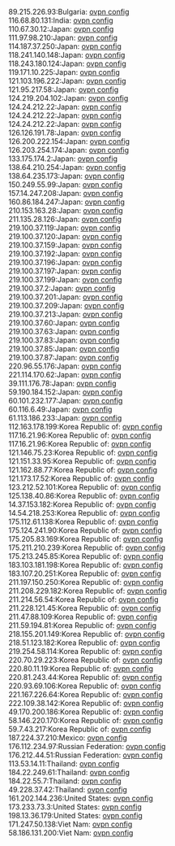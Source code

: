89.215.226.93:Bulgaria: [ovpn config](vpn/89_215_226_93.ovpn)  
116.68.80.131:India: [ovpn config](vpn/116_68_80_131.ovpn)  
110.67.30.12:Japan: [ovpn config](vpn/110_67_30_12.ovpn)  
111.97.98.210:Japan: [ovpn config](vpn/111_97_98_210.ovpn)  
114.187.37.250:Japan: [ovpn config](vpn/114_187_37_250.ovpn)  
118.241.140.148:Japan: [ovpn config](vpn/118_241_140_148.ovpn)  
118.243.180.124:Japan: [ovpn config](vpn/118_243_180_124.ovpn)  
119.171.10.225:Japan: [ovpn config](vpn/119_171_10_225.ovpn)  
121.103.196.222:Japan: [ovpn config](vpn/121_103_196_222.ovpn)  
121.95.217.58:Japan: [ovpn config](vpn/121_95_217_58.ovpn)  
124.219.204.102:Japan: [ovpn config](vpn/124_219_204_102.ovpn)  
124.24.212.22:Japan: [ovpn config](vpn/124_24_212_22.ovpn)  
124.24.212.22:Japan: [ovpn config](vpn/124_24_212_22.ovpn)  
124.24.212.22:Japan: [ovpn config](vpn/124_24_212_22.ovpn)  
126.126.191.78:Japan: [ovpn config](vpn/126_126_191_78.ovpn)  
126.200.222.154:Japan: [ovpn config](vpn/126_200_222_154.ovpn)  
126.203.254.174:Japan: [ovpn config](vpn/126_203_254_174.ovpn)  
133.175.174.2:Japan: [ovpn config](vpn/133_175_174_2.ovpn)  
138.64.210.254:Japan: [ovpn config](vpn/138_64_210_254.ovpn)  
138.64.235.173:Japan: [ovpn config](vpn/138_64_235_173.ovpn)  
150.249.55.99:Japan: [ovpn config](vpn/150_249_55_99.ovpn)  
157.14.247.208:Japan: [ovpn config](vpn/157_14_247_208.ovpn)  
160.86.184.247:Japan: [ovpn config](vpn/160_86_184_247.ovpn)  
210.153.163.28:Japan: [ovpn config](vpn/210_153_163_28.ovpn)  
211.135.28.126:Japan: [ovpn config](vpn/211_135_28_126.ovpn)  
219.100.37.119:Japan: [ovpn config](vpn/219_100_37_119.ovpn)  
219.100.37.120:Japan: [ovpn config](vpn/219_100_37_120.ovpn)  
219.100.37.159:Japan: [ovpn config](vpn/219_100_37_159.ovpn)  
219.100.37.192:Japan: [ovpn config](vpn/219_100_37_192.ovpn)  
219.100.37.196:Japan: [ovpn config](vpn/219_100_37_196.ovpn)  
219.100.37.197:Japan: [ovpn config](vpn/219_100_37_197.ovpn)  
219.100.37.199:Japan: [ovpn config](vpn/219_100_37_199.ovpn)  
219.100.37.2:Japan: [ovpn config](vpn/219_100_37_2.ovpn)  
219.100.37.201:Japan: [ovpn config](vpn/219_100_37_201.ovpn)  
219.100.37.209:Japan: [ovpn config](vpn/219_100_37_209.ovpn)  
219.100.37.213:Japan: [ovpn config](vpn/219_100_37_213.ovpn)  
219.100.37.60:Japan: [ovpn config](vpn/219_100_37_60.ovpn)  
219.100.37.63:Japan: [ovpn config](vpn/219_100_37_63.ovpn)  
219.100.37.83:Japan: [ovpn config](vpn/219_100_37_83.ovpn)  
219.100.37.85:Japan: [ovpn config](vpn/219_100_37_85.ovpn)  
219.100.37.87:Japan: [ovpn config](vpn/219_100_37_87.ovpn)  
220.96.55.176:Japan: [ovpn config](vpn/220_96_55_176.ovpn)  
221.114.170.62:Japan: [ovpn config](vpn/221_114_170_62.ovpn)  
39.111.176.78:Japan: [ovpn config](vpn/39_111_176_78.ovpn)  
59.190.184.152:Japan: [ovpn config](vpn/59_190_184_152.ovpn)  
60.101.232.177:Japan: [ovpn config](vpn/60_101_232_177.ovpn)  
60.116.6.49:Japan: [ovpn config](vpn/60_116_6_49.ovpn)  
61.113.186.233:Japan: [ovpn config](vpn/61_113_186_233.ovpn)  
112.163.178.199:Korea Republic of: [ovpn config](vpn/112_163_178_199.ovpn)  
117.16.21.96:Korea Republic of: [ovpn config](vpn/117_16_21_96.ovpn)  
117.16.21.96:Korea Republic of: [ovpn config](vpn/117_16_21_96.ovpn)  
121.146.75.23:Korea Republic of: [ovpn config](vpn/121_146_75_23.ovpn)  
121.151.33.95:Korea Republic of: [ovpn config](vpn/121_151_33_95.ovpn)  
121.162.88.77:Korea Republic of: [ovpn config](vpn/121_162_88_77.ovpn)  
121.173.17.52:Korea Republic of: [ovpn config](vpn/121_173_17_52.ovpn)  
123.212.52.101:Korea Republic of: [ovpn config](vpn/123_212_52_101.ovpn)  
125.138.40.86:Korea Republic of: [ovpn config](vpn/125_138_40_86.ovpn)  
14.37.153.182:Korea Republic of: [ovpn config](vpn/14_37_153_182.ovpn)  
14.54.218.253:Korea Republic of: [ovpn config](vpn/14_54_218_253.ovpn)  
175.112.61.138:Korea Republic of: [ovpn config](vpn/175_112_61_138.ovpn)  
175.124.241.90:Korea Republic of: [ovpn config](vpn/175_124_241_90.ovpn)  
175.205.83.169:Korea Republic of: [ovpn config](vpn/175_205_83_169.ovpn)  
175.211.210.239:Korea Republic of: [ovpn config](vpn/175_211_210_239.ovpn)  
175.213.245.85:Korea Republic of: [ovpn config](vpn/175_213_245_85.ovpn)  
183.103.181.198:Korea Republic of: [ovpn config](vpn/183_103_181_198.ovpn)  
183.107.20.251:Korea Republic of: [ovpn config](vpn/183_107_20_251.ovpn)  
211.197.150.250:Korea Republic of: [ovpn config](vpn/211_197_150_250.ovpn)  
211.208.229.182:Korea Republic of: [ovpn config](vpn/211_208_229_182.ovpn)  
211.214.56.54:Korea Republic of: [ovpn config](vpn/211_214_56_54.ovpn)  
211.228.121.45:Korea Republic of: [ovpn config](vpn/211_228_121_45.ovpn)  
211.47.88.109:Korea Republic of: [ovpn config](vpn/211_47_88_109.ovpn)  
211.59.194.81:Korea Republic of: [ovpn config](vpn/211_59_194_81.ovpn)  
218.155.201.149:Korea Republic of: [ovpn config](vpn/218_155_201_149.ovpn)  
218.51.123.182:Korea Republic of: [ovpn config](vpn/218_51_123_182.ovpn)  
219.254.58.114:Korea Republic of: [ovpn config](vpn/219_254_58_114.ovpn)  
220.70.29.223:Korea Republic of: [ovpn config](vpn/220_70_29_223.ovpn)  
220.80.11.19:Korea Republic of: [ovpn config](vpn/220_80_11_19.ovpn)  
220.81.243.44:Korea Republic of: [ovpn config](vpn/220_81_243_44.ovpn)  
220.93.69.106:Korea Republic of: [ovpn config](vpn/220_93_69_106.ovpn)  
221.167.226.64:Korea Republic of: [ovpn config](vpn/221_167_226_64.ovpn)  
222.109.38.142:Korea Republic of: [ovpn config](vpn/222_109_38_142.ovpn)  
49.170.200.186:Korea Republic of: [ovpn config](vpn/49_170_200_186.ovpn)  
58.146.220.170:Korea Republic of: [ovpn config](vpn/58_146_220_170.ovpn)  
59.7.43.217:Korea Republic of: [ovpn config](vpn/59_7_43_217.ovpn)  
187.224.37.210:Mexico: [ovpn config](vpn/187_224_37_210.ovpn)  
176.112.234.97:Russian Federation: [ovpn config](vpn/176_112_234_97.ovpn)  
176.212.44.51:Russian Federation: [ovpn config](vpn/176_212_44_51.ovpn)  
113.53.14.11:Thailand: [ovpn config](vpn/113_53_14_11.ovpn)  
184.22.249.61:Thailand: [ovpn config](vpn/184_22_249_61.ovpn)  
184.22.55.7:Thailand: [ovpn config](vpn/184_22_55_7.ovpn)  
49.228.37.42:Thailand: [ovpn config](vpn/49_228_37_42.ovpn)  
161.202.144.236:United States: [ovpn config](vpn/161_202_144_236.ovpn)  
173.233.73.3:United States: [ovpn config](vpn/173_233_73_3.ovpn)  
198.13.36.179:United States: [ovpn config](vpn/198_13_36_179.ovpn)  
171.247.50.138:Viet Nam: [ovpn config](vpn/171_247_50_138.ovpn)  
58.186.131.200:Viet Nam: [ovpn config](vpn/58_186_131_200.ovpn)  
